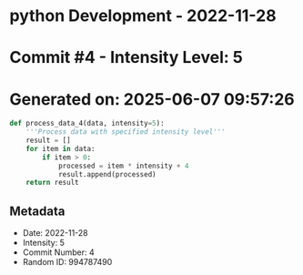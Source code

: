 ﻿# python Development - 2022-11-28
# Commit #4 - Intensity Level: 5
# Generated on: 2025-06-07 09:57:26
```python
def process_data_4(data, intensity=5):
    '''Process data with specified intensity level'''
    result = []
    for item in data:
        if item > 0:
            processed = item * intensity + 4
            result.append(processed)
    return result
```
## Metadata
- Date: 2022-11-28
- Intensity: 5
- Commit Number: 4
- Random ID: 994787490

